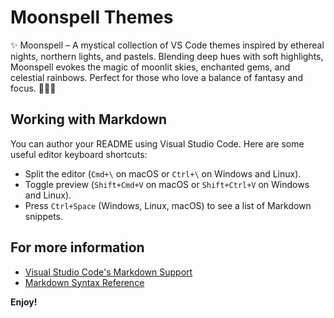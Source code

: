 # Moonspell Themes

✨ Moonspell – A mystical collection of VS Code themes inspired by ethereal nights, northern lights, and pastels. Blending deep hues with soft highlights, Moonspell evokes the magic of moonlit skies, enchanted gems, and celestial rainbows. Perfect for those who love a balance of fantasy and focus. 🌙🔮✨

## Working with Markdown

You can author your README using Visual Studio Code. Here are some useful editor keyboard shortcuts:

* Split the editor (`Cmd+\` on macOS or `Ctrl+\` on Windows and Linux).
* Toggle preview (`Shift+Cmd+V` on macOS or `Shift+Ctrl+V` on Windows and Linux).
* Press `Ctrl+Space` (Windows, Linux, macOS) to see a list of Markdown snippets.

## For more information

* [Visual Studio Code's Markdown Support](http://code.visualstudio.com/docs/languages/markdown)
* [Markdown Syntax Reference](https://help.github.com/articles/markdown-basics/)

**Enjoy!**
